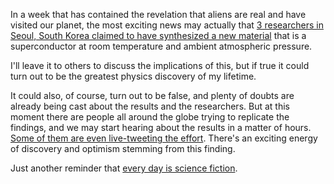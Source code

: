 In a week that has contained the revelation that aliens are real and have visited our planet, the most exciting news may actually that [3 researchers in Seoul, South Korea claimed to have synthesized a new material](https://arxiv.org/abs/2307.12008) that is a superconductor at room temperature and ambient atmospheric pressure. 

I'll leave it to others to discuss the implications of this, but if true it could turn out to be the greatest physics discovery of my lifetime. 

It could also, of course, turn out to be false, and plenty of doubts are already being cast about the results and the researchers. But at this moment there are people all around the globe trying to replicate the findings, and we may start hearing about the results in a matter of hours. [Some of them are even live-tweeting the effort](https://twitter.com/andrewmccalip/status/1684433849781202944). There's an exciting energy of discovery and optimism stemming from this finding.

Just another reminder that [every day is science fiction](https://chasem.co/2023/03/science-fiction).